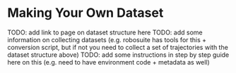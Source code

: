 # Making Your Own Dataset

TODO: add link to page on dataset structure here
TODO: add some information on collecting datasets (e.g. robosuite has tools for this + conversion script, but if not
      you need to collect a set of trajectories with the dataset structure above)
TODO: add some instructions in step by step guide here on this (e.g. need to have environment code + metadata as well)